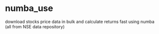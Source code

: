 # numba_use 
download stocks price data in bulk and calculate returns fast using numba (all from NSE data repository)

